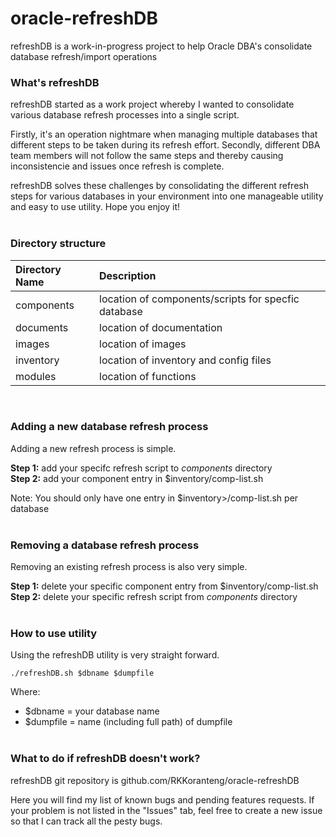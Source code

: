 # oracle-refreshDB
refreshDB is a work-in-progress project to help Oracle DBA's consolidate database refresh/import operations<br/>

### What's refreshDB
refreshDB started as a work project whereby I wanted to consolidate
various database refresh processes into a single script.<br/>

Firstly, it's an operation nightmare when managing multiple databases
that different steps to be taken during its refresh effort.
Secondly, different DBA team members will not follow the same steps
and thereby causing inconsistencie and issues once refresh is complete.<br/>

refreshDB solves these challenges by consolidating the different refresh
steps for various databases in your environment into one manageable
utility and easy to use utility. Hope you enjoy it!<br/><br/>


### Directory structure
| Directory Name | Description |
|:---            | :---        |
| components     | location of components/scripts for specfic database |
| documents      | location of documentation |
| images         | location of images |
| inventory      | location of inventory and config files |
| modules        | location of functions |
<br/>

### Adding a new database refresh process
Adding  a new refresh process is simple.<br/>

 **Step 1:** add your specifc refresh script to $components$ directory<br/>
 **Step 2:** add your component entry in $inventory/comp-list.sh<br/>

 Note: You should only have one entry in $inventory>/comp-list.sh per database<br/><br/>


### Removing a database refresh process
Removing an existing refresh process is also very simple.<br/>

 **Step 1:** delete your specific component entry from $inventory/comp-list.sh<br/>
 **Step 2:** delete your specific refresh script from $components$ directory<br/><br/>


### How to use utility
Using the refreshDB utility is very straight forward.<br/>

 `./refreshDB.sh $dbname $dumpfile`
 
 Where:<br/>
 * $dbname =  your database name<br/>
 * $dumpfile = name (including full path) of dumpfile<br/><br/>
 
### What to do if refreshDB doesn't work?
refreshDB git repository is github.com/RKKoranteng/oracle-refreshDB<br/>

Here you will find my list of known bugs and pending features requests.
If your problem is not listed in the "Issues" tab, feel free to create
a new issue so that I can track all the pesty bugs.

